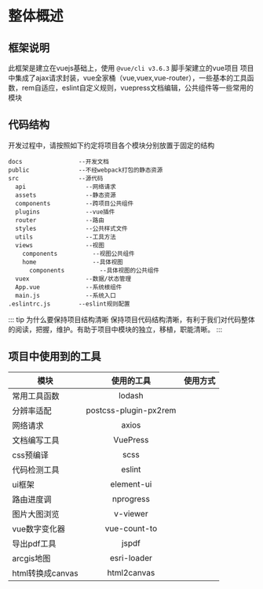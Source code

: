 # 整体概述

## 框架说明
此框架是建立在vuejs基础上，使用 `@vue/cli v3.6.3` 脚手架建立的vue项目
项目中集成了ajax请求封装，vue全家桶（vue,vuex,vue-router），一些基本的工具函数，rem自适应，eslint自定义规则，vuepress文档编辑，公共组件等一些常用的模块

## 代码结构
开发过程中，请按照如下约定将项目各个模块分别放置于固定的结构
```
docs                --开发文档
public              --不经webpack打包的静态资源
src                 --源代码
  api                 --网络请求
  assets              --静态资源
  components          --跨项目公共组件
  plugins             --vue插件
  router              --路由
  styles              --公共样式文件
  utils               --工具方法
  views               --视图
    components          --视图公共组件
    home                --具体视图
      components          --具体视图的公共组件
  vuex                --数据/状态管理
  App.vue             --系统根组件
  main.js             --系统入口
.eslintrc.js        --eslint规则配置
```
::: tip 为什么要保持项目结构清晰
保持项目代码结构清晰，有利于我们对代码整体的阅读，把握，维护。有助于项目中模块的独立，移植，职能清晰。
:::

## 项目中使用到的工具
| 模块        | 使用的工具           | 使用方式  |
| ------------- |:-------------:| -----:|
| 常用工具函数      | lodash |  |
| 分辨率适配     | postcss-plugin-px2rem      |    |
| 网络请求 | axios      |     |
| 文档编写工具 | VuePress      |     |
| css预编译 | scss      |     |
| 代码检测工具 | eslint      |     |
| ui框架 | element-ui      |     |
| 路由进度调 | nprogress      |     |
| 图片大图浏览 | v-viewer      |     |
| vue数字变化器 | vue-count-to      |     |
| 导出pdf工具 |  jspdf     |     |
| arcgis地图 |  esri-loader     |     |
| html转换成canvas |  html2canvas     |     |